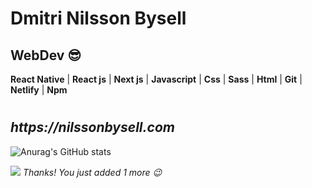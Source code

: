 



<h1>Dmitri Nilsson Bysell</h1>

<h2>
  <b>
    WebDev 😎
  </b>
</h2>


<p>
  <b>React Native</b> |
  <b>React js</b> | 
  <b>Next js</b> | 
  <b>Javascript</b> | 
  <b>Css</b> | 
  <b>Sass</b> | 
  <b>Html</b> | 
  <b>Git</b> |
  <b>Netlify</b> |
  <b>Npm</b>
</p>

#

<h2><i>https://nilssonbysell.com</i></h2>

![Anurag's GitHub stats](https://github-readme-stats.vercel.app/api?username=Dmitrinilssonbysell&show_icons=true&theme=radical)


![](https://komarev.com/ghpvc/?username=Dmitrinilssonbysell)
*Thanks! You just added 1 more 😉*



